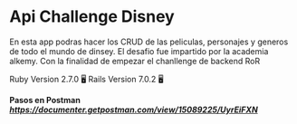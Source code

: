 # Api Challenge Disney

En esta app podras hacer los CRUD de las peliculas, personajes y generos de todo el mundo de dinsey. El desafio fue impartido por la academia alkemy. Con la finalidad de empezar el chanllenge de backend RoR

Ruby Version 2.7.0 :desktop_computer:
Rails Version 7.0.2 :desktop_computer:

**Pasos en Postman _https://documenter.getpostman.com/view/15089225/UyrEiFXN_**